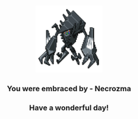 <p align="center">
    <img src="https://raw.githubusercontent.com/PokeAPI/sprites/master/sprites/pokemon/800.png" width="150" height="150">
</p>
<h3 align="center">You were embraced by - <b>Necrozma</b></h3>
<h3 align="center">Have a wonderful day!</h3>
